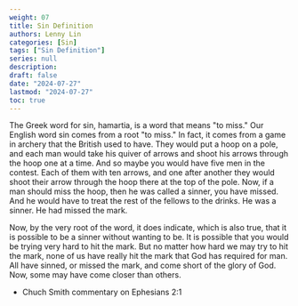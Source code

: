 ```yaml
---
weight: 07
title: Sin Definition
authors: Lenny Lin
categories: [Sin]
tags: ["Sin Definition"]
series: null
description: 
draft: false
date: "2024-07-27"
lastmod: "2024-07-27"
toc: true
---
```


<!--more-->

The Greek word for sin, hamartia, is a word that means "to miss." Our English word sin comes from a root "to miss." In fact, it comes from a game in archery that the British used to have. They would put a hoop on a pole, and each man would take his quiver of arrows and shoot his arrows through the hoop one at a time. And so maybe you would have five men in the contest. Each of them with ten arrows, and one after another they would shoot their arrow through the hoop there at the top of the pole. Now, if a man should miss the hoop, then he was called a sinner, you have missed. And he would have to treat the rest of the fellows to the drinks. He was a sinner. He had missed the mark. 

Now, by the very root of the word, it does indicate, which is also true, that it is possible to be a sinner without wanting to be. It is possible that you would be trying very hard to hit the mark. But no matter how hard we may try to hit the mark, none of us have really hit the mark that God has required for man. All have sinned, or missed the mark, and come short of the glory of God. Now, some may have come closer than others.

- Chuch Smith commentary on Ephesians 2:1
